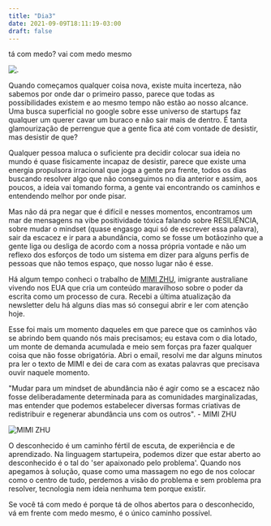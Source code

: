 ```yaml
---
title: "Dia3"
date: 2021-09-09T18:11:19-03:00
draft: false
---
```

tá com medo? vai com medo mesmo

![.](/img/frase-inspiração.jpeg)

Quando começamos qualquer coisa nova, existe muita incerteza, não sabemos por onde dar o primeiro passo, parece que todas as possibilidades existem e ao mesmo tempo não estão ao nosso alcance. Uma busca superficial no google sobre esse universo de startups faz qualquer um querer cavar um buraco e não sair mais de dentro. É tanta glamourização de perrengue que a gente fica até com vontade de desistir, mas desistir de que? 

Qualquer pessoa maluca o suficiente pra decidir colocar sua ideia no mundo é quase fisicamente incapaz de desistir, parece que existe uma energia propulsora irracional que joga a gente pra frente, todos os dias buscando resolver algo que não conseguimos no dia anterior e assim, aos poucos, a ideia vai tomando forma, a gente vai encontrando os caminhos e entendendo melhor por onde pisar.

Mas não dá pra negar que é difícil e nesses momentos, encontramos um mar de mensagens na vibe positividade tóxica falando sobre RESILIÊNCIA, sobre mudar o mindset (quase engasgo aqui só de escrever essa palavra), sair da escacez e ir para a abundância, como se fosse um botãozinho que a gente liga ou desliga de acordo com a nossa própria vontade e não um reflexo dos esforços de todo um sistema em dizer para alguns perfis de pessoas que não temos espaço, que nosso lugar não é esse.

Há algum tempo conheci o trabalho de [MIMI ZHU](https://www.instagram.com/mimizhuxiyuan/), imigrante australiane vivendo nos EUA que cria um conteúdo maravilhoso sobre o poder da escrita como um processo de cura. Recebi a última atualização da newsletter delu há alguns dias mas só consegui abrir e ler com atenção hoje. 

Esse foi mais um momento daqueles em que parece que os caminhos vão se abrindo bem quando nós mais precisamos; eu estava com o dia lotado, um monte de demanda acumulada e meio sem forças pra fazer qualquer coisa que não fosse obrigatória. Abri o email, resolvi me dar alguns minutos pra ler o texto de MIMI e dei de cara com as exatas palavras que precisava ouvir naquele momento.

"Mudar para um mindset de abundância não é agir como se a escacez não fosse deliberadamente determinada para as comunidades marginalizadas, mas entender que podemos estabelecer diversas formas criativas de redistribuir e regenerar abundância uns com os outros". - MIMI ZHU

![MIMI ZHU](/img/mimizhu.png)

O desconhecido é um caminho fértil de escuta, de experiência e de aprendizado. Na linguagem startupeira, podemos dizer que estar aberto ao desconhecido é o tal do 'ser apaixonado pelo problema'. Quando nos apegamos à solução, quase como uma massagem no ego de nos colocar como o centro de tudo, perdemos a visão do problema e sem problema pra resolver, tecnologia nem ideia nenhuma tem porque existir. 

Se você tá com medo é porque tá de olhos abertos para o desconhecido, vá em frente com medo mesmo, é o único caminho possível.
